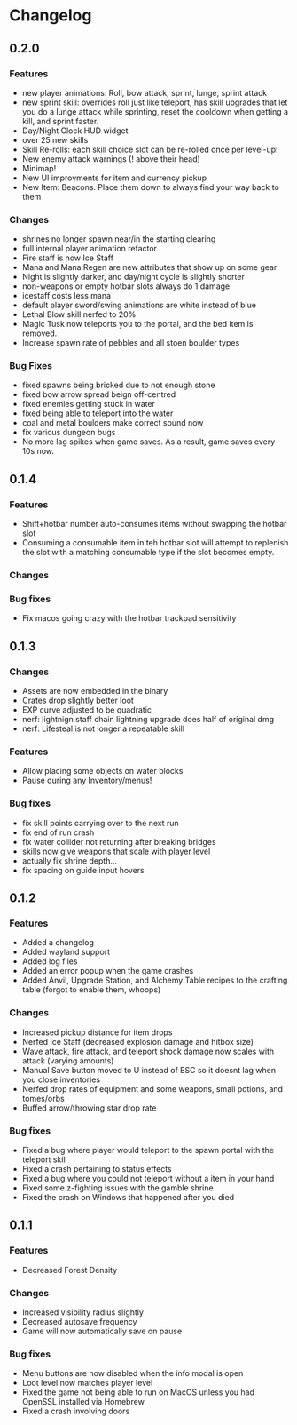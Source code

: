 # Changelog

## 0.2.0

### Features

- new player animations: Roll, bow attack, sprint, lunge, sprint attack
- new sprint skill: overrides roll just like teleport, has skill upgrades that let you do a lunge attack while sprinting, reset the cooldown when getting a kill, and sprint faster.
- Day/Night Clock HUD widget
- over 25 new skills
- Skill Re-rolls: each skill choice slot can be re-rolled once per level-up!
- New enemy attack warnings (! above their head)
- Minimap!
- New UI improvments for item and currency pickup
- New Item: Beacons. Place them down to always find your way back to them

### Changes

- shrines no longer spawn near/in the starting clearing
- full internal player animation refactor
- Fire staff is now Ice Staff
- Mana and Mana Regen are new attributes that show up on some gear
- Night is slightly darker, and day/night cycle is slightly shorter
- non-weapons or empty hotbar slots always do 1 damage
- icestaff costs less mana
- default player sword/swing animations are white instead of blue
- Lethal Blow skill nerfed to 20%
- Magic Tusk now teleports you to the portal, and the bed item is removed.
- Increase spawn rate of pebbles and all stoen boulder types

### Bug Fixes

- fixed spawns being bricked due to not enough stone
- fixed bow arrow spread beign off-centred
- fixed enemies getting stuck in water
- fixed being able to teleport into the water
- coal and metal boulders make correct sound now
- fix various dungeon bugs
- No more lag spikes when game saves. As a result, game saves every 10s now.

## 0.1.4

### Features

- Shift+hotbar number auto-consumes items without swapping the hotbar slot
- Consuming a consumable item in teh hotbar slot will attempt to replenish the slot with a matching consumable type if the slot becomes empty.

### Changes

### Bug fixes

- Fix macos going crazy with the hotbar trackpad sensitivity

## 0.1.3

### Changes

- Assets are now embedded in the binary
- Crates drop slightly better loot
- EXP curve adjusted to be quadratic
- nerf: lightnign staff chain lightning upgrade does half of original dmg
- nerf: Lifesteal is not longer a repeatable skill

### Features

- Allow placing some objects on water blocks
- Pause during any Inventory/menus!

### Bug fixes

- fix skill points carrying over to the next run
- fix end of run crash
- fix water collider not returning after breaking bridges
- skills now give weapons that scale with player level
- actually fix shrine depth...
- fix spacing on guide input hovers

## 0.1.2

### Features

- Added a changelog
- Added wayland support
- Added log files
- Added an error popup when the game crashes
- Added Anvil, Upgrade Station, and Alchemy Table recipes to the crafting table (forgot to enable them, whoops)

### Changes

- Increased pickup distance for item drops
- Nerfed Ice Staff (decreased explosion damage and hitbox size)
- Wave attack, fire attack, and teleport shock damage now scales with attack (varying amounts)
- Manual Save button moved to U instead of ESC so it doesnt lag when you close inventories
- Nerfed drop rates of equipment and some weapons, small potions, and tomes/orbs
- Buffed arrow/throwing star drop rate

### Bug fixes

- Fixed a bug where player would teleport to the spawn portal with the teleport skill
- Fixed a crash pertaining to status effects
- Fixed a bug where you could not teleport without a item in your hand
- Fixed some z-fighting issues with the gamble shrine
- Fixed the crash on Windows that happened after you died

## 0.1.1

### Features

- Decreased Forest Density

### Changes

- Increased visibility radius slightly
- Decreased autosave frequency
- Game will now automatically save on pause

### Bug fixes

- Menu buttons are now disabled when the info modal is open
- Loot level now matches player level
- Fixed the game not being able to run on MacOS unless you had OpenSSL installed via Homebrew
- Fixed a crash involving doors
